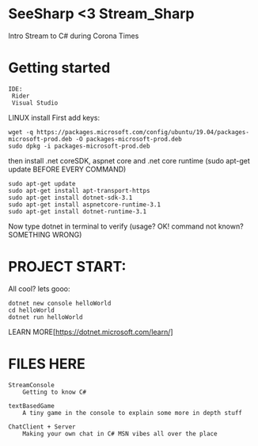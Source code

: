 # SeeSharp <3 Stream_Sharp
Intro Stream to C# during Corona Times

# Getting started

	IDE:
	 Rider
	 Visual Studio


LINUX install
First add keys:

    wget -q https://packages.microsoft.com/config/ubuntu/19.04/packages-microsoft-prod.deb -O packages-microsoft-prod.deb
    sudo dpkg -i packages-microsoft-prod.deb

then install .net coreSDK, aspnet core and .net core runtime (sudo apt-get update BEFORE EVERY COMMAND)

    sudo apt-get update
    sudo apt-get install apt-transport-https
    sudo apt-get install dotnet-sdk-3.1
    sudo apt-get install aspnetcore-runtime-3.1
    sudo apt-get install dotnet-runtime-3.1

Now type dotnet in terminal to verify (usage? OK! command not known? SOMETHING WRONG)


# PROJECT START:
All cool? lets gooo:
   
    dotnet new console helloWorld
    cd helloWorld
    dotnet run helloWorld

LEARN MORE[https://dotnet.microsoft.com/learn/]

# FILES HERE
	
	StreamConsole
		Getting to know C#

	textBasedGame
		A tiny game in the console to explain some more in depth stuff

	ChatClient + Server
		Making your own chat in C# MSN vibes all over the place
